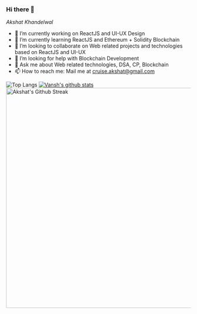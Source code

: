 ### Hi there 👋

*Akshat Khandelwal*

- 🔭 I’m currently working on ReactJS and UI-UX Design
- 🌱 I’m currently learning ReactJS and Ethereum + Solidity Blockchain
- 👯 I’m looking to collaborate on Web related projects and technologies based on ReactJS and UI-UX
- 🤔 I’m looking for help with Blockchain Development
- 💬 Ask me about Web related technologies, DSA, CP, Blockchain
- 📫 How to reach me: Mail me at cruise.akshat@gmail.com


![Top Langs](https://github-readme-stats.vercel.app/api/top-langs/?username=Akshat0102&theme=nightowl&layout=compact&hide=html)
[![Vansh's github stats](https://github-readme-stats.vercel.app/api?username=Akshat0102&theme=nightowl)](https://github.com/Akshat0102/github-readme-stats)
<img align="center" src="https://github-readme-streak-stats.herokuapp.com/?user=Akshat0102&theme=nightowl&hide_border=true" alt="Akshat's Github Streak" width="600"/>
